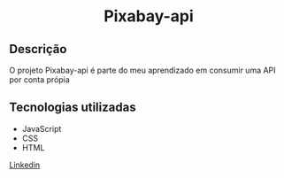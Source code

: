 <h1 align="center"> Pixabay-api </h1>

<h2>Descrição</h2>
  <p>O projeto Pixabay-api é parte do meu aprendizado em consumir uma API por conta própia </p>
  
  <h2>Tecnologias utilizadas</h2>
    <ul>
<li>JavaScript</>
  <li>CSS</li>
  <li>HTML</li>
</ul>

<a href="https://www.linkedin.com/in/victor-silva-teixeira-b9a4391a3/" target="blank">Linkedin</a>
